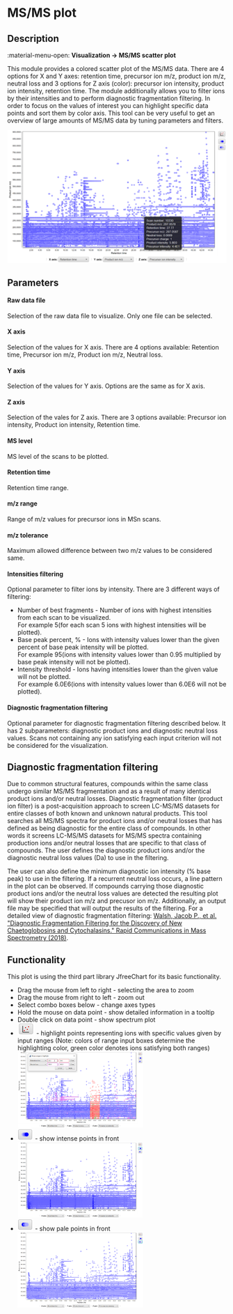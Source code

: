 # **MS/MS plot**

## **Description**

:material-menu-open: **Visualization  → MS/MS scatter plot**

This module provides a colored scatter plot of the MS/MS data. There are 4 options for X and Y axes: retention time, precursor ion m/z, product ion m/z, neutral loss and 3 options for Z axis (color): precursor ion intensity, product ion intensity, retention time. The module additionally allows you to filter ions by their intensities and to perform diagnostic fragmentation filtering. In order to focus on the values of interest you can highlight specific data points and sort them by color axis. This tool can be very useful to get an overview of large amounts of MS/MS data by tuning parameters and filters.

![MS/MS plot](img/msms_plot.png)

## **Parameters**

#### **Raw data file**

Selection of the raw data file to visualize. Only one file can be selected.

#### **X axis**

Selection of the values for X axis. There are 4 options available: Retention time, Precursor ion m/z, Product ion m/z, Neutral loss.

#### **Y axis**

Selection of the values for Y axis. Options are the same as for X axis.

#### **Z axis**

Selection of the vales for Z axis. There are 3 options available: Precursor ion intensity, Product ion intensity, Retention time.

#### **MS level**

MS level of the scans to be plotted.

#### **Retention time**

Retention time range.

#### **m/z range**

Range of m/z values for precursor ions in MSn scans.

#### **m/z tolerance**

Maximum allowed difference between two m/z values to be considered same.

#### **Intensities filtering**

Optional parameter to filter ions by intensity. There are 3 different ways of filtering:

<ul>
    <li>Number of best fragments - Number of ions with highest intensities from each scan to be visualized.
        <br>For example 5(for each scan 5 ions with highest intensities will be plotted).</li>
    <li>Base peak percent, % - Ions with intensity values lower than the given percent of base peak intensity will be plotted.
        <br>For example 95(ions with intensity values lower than 0.95 multiplied by base peak intensity will not be plotted).</li>
    <li>Intensity threshold - Ions having intensities lower than the given value will not be plotted.
        <br>For example 6.0E6(ions with intensity values lower than 6.0E6 will not be plotted).</li>
</ul>

#### **Diagnostic fragmentation filtering**

Optional parameter for diagnostic fragmentation filtering described below. It has 2 subparameters: diagnostic product ions and diagnostic neutral loss values. Scans not containing any ion satisfying each input criterion will not be considered for the visualization.

## **Diagnostic fragmentation filtering**

Due to common structural features, compounds within the same class undergo similar MS/MS fragmentation and as a result of many identical product ions and/or neutral losses. Diagnostic fragmentation filter (product ion filter) is a post-acquisition approach to screen LC-MS/MS datasets for entire classes of both known and unknown natural products. This tool searches all MS/MS spectra for product ions and/or neutral losses that has defined as being diagnostic for the entire class of compounds. In other words it screens LC-MS/MS datasets for MS/MS spectra containing production ions and/or neutral losses that are specific to that class of compounds. The user defines the diagnostic product ions and/or the diagnostic neutral loss values (Da) to use in the filtering.

The user can also define the minimum diagnostic ion intensity (% base peak) to use in the filtering. If a recurrent neutral loss occurs, a line pattern in the plot can be observed. If compounds carrying those diagnostic product ions and/or the neutral loss values are detected the resulting plot will show their product ion m/z and precusor ion m/z. Additionally, an output file may be specified that will output the results of the filtering. For a detailed view of diagnostic fragmentation filtering: [Walsh, Jacob P., et al. "Diagnostic Fragmentation Filtering for the Discovery of New Chaetoglobosins and Cytochalasins." Rapid Communications in Mass Spectrometry (2018)](https://pubmed.ncbi.nlm.nih.gov/30325552/).

## **Functionality**
This plot is using the third part library JfreeChart for its basic functionality.
    <ul>
        <li>Drag the mouse from left to right - selecting the area to zoom</li>
        <li>Drag the mouse from right to left - zoom out</li>
        <li>Select combo boxes below - change axes types</li>
        <li>Hold the mouse on data point - show detailed information in a tooltip</li>
        <li>Double click on data point - show spectrum plot</li>
        <li><img src="img/highlight_points_btn.png"> - highlight points representing ions with specific values given by input ranges (Note: colors of range input boxes determine the highlighting color, green color denotes ions satisfying both ranges)</li>
        <img src = "img/msms_plot_highlight.png" style="width:60%;">
        <li><img src="img/sort_z_asc_btn.png"> - show intense points in front</li>
        <img src = "img/msms_plot_sortz_asc.png" style="width:60%;">
        <li><img src="img/sort_z_desc_btn.png"> - show pale points in front</li>
        <img src = "img/msms_plot_sortz_desc.png" style="width:60%;">
    </ul>